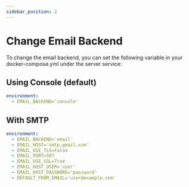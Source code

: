 ```yaml
---
sidebar_position: 2
---
```


# Change Email Backend

To change the email backend, you can set the following variable in your docker-compose.yml under the server service:

## Using Console (default)

```yaml
environment:
  - EMAIL_BACKEND='console'
```

## With SMTP

```yaml
environment:
  - EMAIL_BACKEND='email'
  - EMAIL_HOST='smtp.gmail.com'
  - EMAIL_USE_TLS=False
  - EMAIL_PORT=587
  - EMAIL_USE_SSL=True
  - EMAIL_HOST_USER='user'
  - EMAIL_HOST_PASSWORD='password'
  - DEFAULT_FROM_EMAIL='user@example.com'
```
